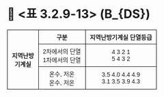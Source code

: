 # 🔹 <표 3.2.9-13> \(B_{DS}\)

<!DOCTYPE html>
<html lang="ko">
<head>
  <meta charset="UTF-8">
  <title>지역난방기계실 단열등급 표</title>
  <style>
    table {
      border-collapse: collapse;
      width: 80%;
      font-family: "Malgun Gothic", sans-serif;
      font-size: 14px;
      text-align: center;
    }
    th, td {
      border: 1px solid black;
      padding: 6px 10px;
      vertical-align: middle;
    }
    td.left {
      text-align: left;
    }
  </style>
</head>
<body>

<table>
  <tr>
    <th rowspan="3">지역난방<br>기계실</th>
    <th>구분</th>
    <th colspan="1">지역난방기계실 단열등급</th>
  </tr>
  <tr>
    <td>2차에서의 단열<br>1차에서의 단열</td>
    <td> 4    3    2    1<br> 5    4    3    2</td>
  </tr>
  <tr>
    <td>온수, 저온<br>온수, 저온</td>
    <td>3.5  4.0  4.4  4.9<br>3.1  3.5  3.9  4.3</td>
  </tr>
</table>

</body>
</html>
